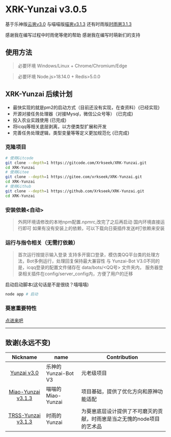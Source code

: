 # XRK-Yunzai v3.0.5

基于乐神版[云崽v3.0](https://gitee.com/le-niao/Yunzai-Bot) 与喵喵版[喵崽v3.1.3](https://gitee.com/yoimiya-kokomi/Miao-Yunzai) 还有时雨版[时雨崽3.1.3](https://gitee.com/TimeRainStarSky/Yunzai)

感谢我在编写过程中时雨佬等佬的帮助
感谢我在编写时萌新们的支持

## 使用方法

> 必要环境 Windows/Linux + Chrome/Chromium/Edge

> 必要环境 Node.js>18.14.0 + Redis>5.0.0

## XRK-Yunzai 后续计划

- 最快实现的就是pm2的启动方式（目前还没有实现，在查资料）{已经实现}
- 开源对接任务处理器（对接Mysql，微信公众号等） {已完成}
- 投入农业实践使用 (已完成)
- 将icqq等相关底层剥离，以方便类型扩展和开发
- 完善任务处理逻辑，类型变量等等定义更加规范化 {已完成}

### 克隆项目

```sh
# 使用Gitcode
git clone --depth=1 https://gitcode.com/Xrkseek/XRK-Yunzai.git
cd XRK-Yunzai 
# 使用Gitee
git clone --depth=1 https://gitee.com/xrkseek/XRK-Yunzai.git
cd XRK-Yunzai 
# 使用Github
git clone --depth=1 https://github.com/Xrkseek/XRK-Yunzai.git
cd XRK-Yunzai 
```

###  安装依赖<自动>

> 外网环境请修改的本地npm配置.npmrc,改完了之后再启动
> 国内环境直接运行即可
> 如果有没有安装上的依赖，可以下载向日葵插件发送#打依赖来安装

###  运行与指令相关（无需打依赖）

> 首次运行按提示输入登录
> 支持多开窗口登录，模仿类QQ平台类的处理方法，Bot多例运行，处理回复保持最大兼容性
> 与 Yunzai-Bot V3.0不同的是，icqq登录的配置文件储存在 data/bots/<QQ号> 文件夹内，
> 服务器登录相关插件在config/server_config内，方便了用户的迁移

启动启动脚本(这句话是不是很绕？嘻嘻嘻)
```sh
node app # 启动
```

### 葵崽重要特性

[点进来吧](./stdin.md)

<hr>

## 致谢(永远不变)

|                           Nickname                            |       name       |   Contribution   |
|:-------------------------------------------------------------:|------------------|------------------|
|      [Yunzai v3.0](https://gitee.com/le-niao/Yunzai-Bot)      | 乐神的Yunzai-Bot V3 | 元老级项目 |
|      [Miao-Yunzai v3.1.3](https://gitee.com/yoimiya-kokomi/Miao-Yunzai)      | 喵喵的Miao-Yunzai | 项目基础，提供了优化方向和原神功能适配 |
|      [TRSS-Yunzai v3.1.3](https://gitee.com/TimeRainStarSky/Yunzai)      | 时雨的Yunzai | 为葵崽底层设计提供了不可磨灭的贡献，时雨崽是当之无愧的node项目的艺术品 |